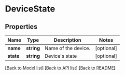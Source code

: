 # DeviceState

## Properties
Name | Type | Description | Notes
------------ | ------------- | ------------- | -------------
**name** | **string** | Name of the device. | [optional] 
**state** | **string** | Device&#39;s state | [optional] 

[[Back to Model list]](../README.md#documentation-for-models) [[Back to API list]](../README.md#documentation-for-api-endpoints) [[Back to README]](../README.md)


